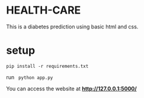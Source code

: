 # HEALTH-CARE

 This is a diabetes prediction using basic html and css.

# setup

`pip install -r requirements.txt`

run ` python app.py`

You can access the website at **http://127.0.0.1:5000/**
